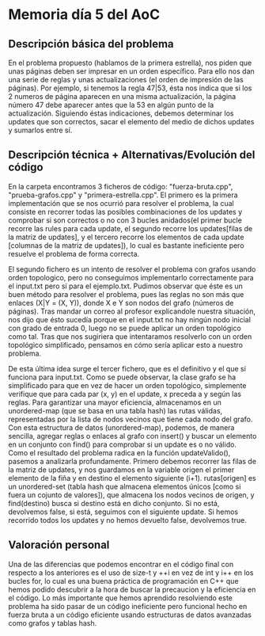 # Memoria día 5 del AoC
## Descripción básica del problema
En el problema propuesto (hablamos de la primera estrella), nos piden que unas páginas deben ser impresar en un orden específico. Para ello nos dan una serie de reglas
y unas actualizaciones (el orden de impresión de las páginas). Por ejemplo, si tenemos la regla 47|53, ésta nos indica que si los 2 numeros de página aparecen en una misma
actualización, la página número 47 debe aparecer antes que la 53 en algún punto de la actualización. Siguiendo éstas indicaciones, debemos determinar los updates que son
correctos, sacar el elemento del medio de dichos updates y sumarlos entre sí.

## Descripción técnica + Alternativas/Evolución del código
En la carpeta encontramos 3 ficheros de código: "fuerza-bruta.cpp", "prueba-grafos.cpp" y "primera-estrella.cpp". El primero es la primera implementación que se nos ocurrió
para resolver el problema, la cual consiste en recorrer todas las posibles combinaciones de los updates y comprobar si son correctos o no con 3 bucles anidados(el 
primer bucle recorre las rules para cada update, el segundo recorre los updates[filas de la matriz de updates], y el tercero recorre los elementos de cada update
[columnas de la matriz de updates]), lo cual es bastante ineficiente pero resuelve el problema de forma correcta. 

El segundo fichero es un intento de resolver el problema con grafos usando orden topologico, pero no conseguimos implementarlo correctamente para el 
input.txt pero sí para el ejemplo.txt. 
Pudimos observar que éste es un buen método para resolver el problema, pues las reglas no son más que enlaces (X|Y = (X, Y)), donde X e Y son nodos del grafo (números de páginas).
Tras mandar un correo al profesor explicandole nuestra situación, nos dijo que ésto sucedía porque en el input.txt no hay ningún nodo inicial con grado de entrada 0, 
luego no se puede aplicar un orden topológico como tal. Tras que nos sugiriera que intentaramos resolverlo con un orden topológico simplificado, pensamos en cómo sería 
aplicar esto a nuestro problema. 

De esta última idea surge el tercer fichero, que es el definitivo y el que sí funciona para input.txt. Como se puede observar, la clase grafo se ha simplificado para
que en vez de hacer un orden topológico, simplemente verifique que para cada par (x, y) en el update, x preceda a y según las reglas. Para garantizar una mayor eficiencia,
almacenamos en un unordered-map (que se basa en una tabla hash) las rutas válidas, representadas por la lista de nodos vecinos que tiene cada nodo del grafo. Con esta 
estructura de datos (unordered-map), podemos, de manera sencilla, agregar reglas o enlaces al grafo con insert() y buscar un elemento en un conjunto con find() para 
comprobar si un update es o no válido. Como el resultado del problema radica en la función updateValido(), pasemos a analizarla profundamente. Primero debemos recorrer las
filas de la matriz de updates, y nos guardamos en la variable origen el primer elemento de la fiña y en destino el elemento siguiente (i+1). rutas[origen] es un unordered-set
(tabla hash que almacena elementos únicos [como si fuera un cojunto de valores]), que almacena los nodos vecinos de origen, y find(destino) busca si destino está en 
dicho conjunto. Si no está, devolvemos false, si está, seguimos con el siguiente update. Si hemos recorrido todos los updates y no hemos devuelto false, devolvemos true.

## Valoración personal
Una de las diferencias que podemos encontrar en el código final con respecto a los anteriores es el uso de size-t y ++i en vez de int y i++ en los bucles for, 
lo cual es una buena práctica de programación en C++ que hemos podido descubrir a la hora de buscar la precaucion y la eficiencia en el código.
Lo más importante que hemos aprendido resolviendo este problema ha sido pasar de un código ineficiente pero funcional hecho en fuerza bruta a un código eficiente usando 
estructuras de datos avanzadas como grafos y tablas hash. 


